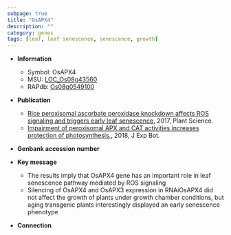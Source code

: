 ```yaml
---
subpage: true
title: "OsAPX4"
description: ""
category: genes
tags: [leaf, leaf senescence, senescence, growth]
---
```


* **Information**  
    + Symbol: OsAPX4  
    + MSU: [LOC_Os08g43560](http://rice.plantbiology.msu.edu/cgi-bin/ORF_infopage.cgi?orf=LOC_Os08g43560)  
    + RAPdb: [Os08g0549100](http://rapdb.dna.affrc.go.jp/viewer/gbrowse_details/irgsp1?name=Os08g0549100)  

* **Publication**  
    + [Rice peroxisomal ascorbate peroxidase knockdown affects ROS signaling and triggers early leaf senescence](http://www.ncbi.nlm.nih.gov/pubmed?term=Rice+peroxisomal+ascorbate+peroxidase+knockdown+affects+ROS+signaling+and+triggers+early+leaf+senescence%5BTitle%5D), 2017, Plant Science.
    + [Impairment of peroxisomal APX and CAT activities increases protection of photosynthesis.](http://www.ncbi.nlm.nih.gov/pubmed?term=Impairment+of+peroxisomal+APX+and+CAT+activities+increases+protection+of+photosynthesis.%5BTitle%5D), 2018, J Exp Bot.

* **Genbank accession number**  

* **Key message**  
    + The results imply that OsAPX4 gene has an important role in leaf senescence pathway mediated by ROS signaling
    + Silencing of OsAPX4 and OsAPX3 expression in RNAiOsAPX4 did not affect the growth of plants under growth chamber conditions, but aging transgenic plants interestingly displayed an early senescence phenotype

* **Connection**  



